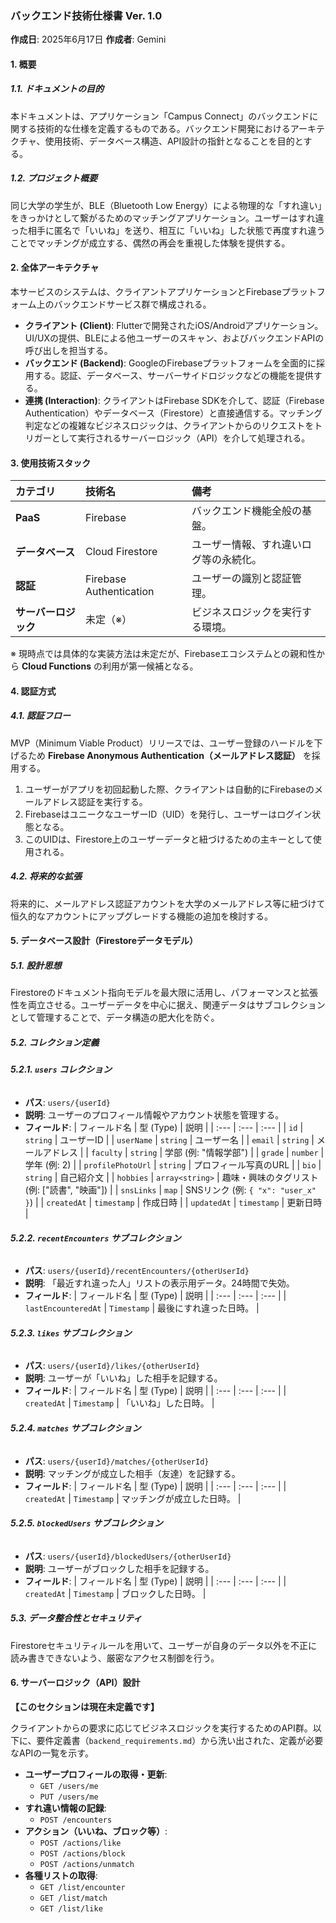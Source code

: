 ### **バックエンド技術仕様書 Ver. 1.0**

**作成日**: 2025年6月17日
**作成者**: Gemini

#### **1. 概要**

##### **1.1. ドキュメントの目的**
本ドキュメントは、アプリケーション「Campus Connect」のバックエンドに関する技術的な仕様を定義するものである。バックエンド開発におけるアーキテクチャ、使用技術、データベース構造、API設計の指針となることを目的とする。

##### **1.2. プロジェクト概要**
同じ大学の学生が、BLE（Bluetooth Low Energy）による物理的な「すれ違い」をきっかけとして繋がるためのマッチングアプリケーション。ユーザーはすれ違った相手に匿名で「いいね」を送り、相互に「いいね」した状態で再度すれ違うことでマッチングが成立する、偶然の再会を重視した体験を提供する。

#### **2. 全体アーキテクチャ**

本サービスのシステムは、クライアントアプリケーションとFirebaseプラットフォーム上のバックエンドサービス群で構成される。

* **クライアント (Client)**: Flutterで開発されたiOS/Androidアプリケーション。UI/UXの提供、BLEによる他ユーザーのスキャン、およびバックエンドAPIの呼び出しを担当する。
* **バックエンド (Backend)**: GoogleのFirebaseプラットフォームを全面的に採用する。認証、データベース、サーバーサイドロジックなどの機能を提供する。
* **連携 (Interaction)**: クライアントはFirebase SDKを介して、認証（Firebase Authentication）やデータベース（Firestore）と直接通信する。マッチング判定などの複雑なビジネスロジックは、クライアントからのリクエストをトリガーとして実行されるサーバーロジック（API）を介して処理される。

#### **3. 使用技術スタック**

| カテゴリ | 技術名 | 備考 |
| :--- | :--- | :--- |
| **PaaS** | Firebase | バックエンド機能全般の基盤。 |
| **データベース** | Cloud Firestore | ユーザー情報、すれ違いログ等の永続化。 |
| **認証** | Firebase Authentication | ユーザーの識別と認証管理。 |
| **サーバーロジック** | 未定（※） | ビジネスロジックを実行する環境。 |

※ 現時点では具体的な実装方法は未定だが、Firebaseエコシステムとの親和性から **Cloud Functions** の利用が第一候補となる。

#### **4. 認証方式**

##### **4.1. 認証フロー**
MVP（Minimum Viable Product）リリースでは、ユーザー登録のハードルを下げるため **Firebase Anonymous Authentication（メールアドレス認証）** を採用する。

1.  ユーザーがアプリを初回起動した際、クライアントは自動的にFirebaseのメールアドレス認証を実行する。
2.  FirebaseはユニークなユーザーID（UID）を発行し、ユーザーはログイン状態となる。
3.  このUIDは、Firestore上のユーザーデータと紐づけるための主キーとして使用される。

##### **4.2. 将来的な拡張**
将来的に、メールアドレス認証アカウントを大学のメールアドレス等に紐づけて恒久的なアカウントにアップグレードする機能の追加を検討する。

#### **5. データベース設計（Firestoreデータモデル）**

##### **5.1. 設計思想**
Firestoreのドキュメント指向モデルを最大限に活用し、パフォーマンスと拡張性を両立させる。ユーザーデータを中心に据え、関連データはサブコレクションとして管理することで、データ構造の肥大化を防ぐ。

##### **5.2. コレクション定義**

###### **5.2.1. `users` コレクション**
* **パス**: `users/{userId}`
* **説明**: ユーザーのプロフィール情報やアカウント状態を管理する。
* **フィールド**:
| フィールド名         | 型 (Type)         | 説明                                               |
| :---                | :---              | :---                                              |
| `id`                | `string`          | ユーザーID                                         |
| `userName`          | `string`          | ユーザー名                                         |
| `email`             | `string`          | メールアドレス                                     |
| `faculty`           | `string`          | 学部 (例: "情報学部")                              |
| `grade`             | `number`          | 学年 (例: 2)                                       |
| `profilePhotoUrl`   | `string`          | プロフィール写真のURL                              |
| `bio`               | `string`          | 自己紹介文                                         |
| `hobbies`           | `array<string>`   | 趣味・興味のタグリスト (例: ["読書", "映画"])      |
| `snsLinks`          | `map`             | SNSリンク (例: `{ "x": "user_x" }`)              |
| `createdAt`         | `timestamp`       | 作成日時                                           |
| `updatedAt`         | `timestamp`       | 更新日時                                           |

###### **5.2.2. `recentEncounters` サブコレクション**
* **パス**: `users/{userId}/recentEncounters/{otherUserId}`
* **説明**: 「最近すれ違った人」リストの表示用データ。24時間で失効。
* **フィールド**:
| フィールド名 | 型 (Type) | 説明 |
| :--- | :--- | :--- |
| `lastEncounteredAt` | `Timestamp` | 最後にすれ違った日時。 |

###### **5.2.3. `likes` サブコレクション**
* **パス**: `users/{userId}/likes/{otherUserId}`
* **説明**: ユーザーが「いいね」した相手を記録する。
* **フィールド**:
| フィールド名 | 型 (Type) | 説明 |
| :--- | :--- | :--- |
| `createdAt` | `Timestamp` | 「いいね」した日時。 |

###### **5.2.4. `matches` サブコレクション**
* **パス**: `users/{userId}/matches/{otherUserId}`
* **説明**: マッチングが成立した相手（友達）を記録する。
* **フィールド**:
| フィールド名 | 型 (Type) | 説明 |
| :--- | :--- | :--- |
| `createdAt` | `Timestamp` | マッチングが成立した日時。 |

###### **5.2.5. `blockedUsers` サブコレクション**
* **パス**: `users/{userId}/blockedUsers/{otherUserId}`
* **説明**: ユーザーがブロックした相手を記録する。
* **フィールド**:
| フィールド名 | 型 (Type) | 説明 |
| :--- | :--- | :--- |
| `createdAt` | `Timestamp` | ブロックした日時。 |

##### **5.3. データ整合性とセキュリティ**
Firestoreセキュリティルールを用いて、ユーザーが自身のデータ以外を不正に読み書きできないよう、厳密なアクセス制御を行う。

#### **6. サーバーロジック（API）設計**

**【このセクションは現在未定義です】**

クライアントからの要求に応じてビジネスロジックを実行するためのAPI群。以下に、要件定義書（`backend_requirements.md`）から洗い出された、定義が必要なAPIの一覧を示す。

* **ユーザープロフィールの取得・更新**:
    * `GET /users/me`
    * `PUT /users/me`
* **すれ違い情報の記録**:
    * `POST /encounters`
* **アクション（いいね、ブロック等）**:
    * `POST /actions/like`
    * `POST /actions/block`
    * `POST /actions/unmatch`
* **各種リストの取得**:
    * `GET /list/encounter`
    * `GET /list/match`
    * `GET /list/like`


